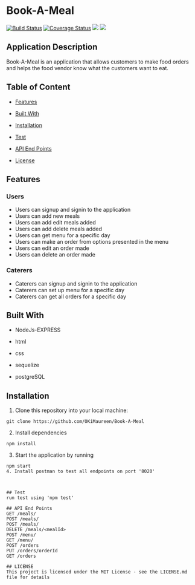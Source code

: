 # Book-A-Meal
[![Build Status](https://travis-ci.org/OKiMaureen/Book-A-Meal.svg?branch=ci-coverage)](https://travis-ci.org/OKiMaureen/Book-A-Meal) [![Coverage Status](https://coveralls.io/repos/github/OKiMaureen/Book-A-Meal/badge.svg?branch=ci-coverage)](https://coveralls.io/github/OKiMaureen/Book-A-Meal.svg?branch=ci-coverage) 
<a href="https://codeclimate.com/github/OKiMaureen/Book-A-Meal/maintainability"><img src="https://api.codeclimate.com/v1/badges/28db66ae72040322f0f5/maintainability" /></a>
<a href="https://codeclimate.com/github/OKiMaureen/Book-A-Meal/test_coverage"><img src="https://api.codeclimate.com/v1/badges/28db66ae72040322f0f5/test_coverage" /></a>


## Application Description
Book-A-Meal is an application that allows customers to make food orders and helps the food
vendor know what the customers want to eat.

 
## Table of Content

 * [Features](#features)
 
 * [Built With](#built-with)
 
 * [Installation](#installation)
 
 * [Test](#test)
 
 * [API End Points](#api-end-points)
 
 * [License](#lincense)

## Features

###  Users

* Users can signup and signin to the application<br/>
* Users can add new meals<br/>
* Users can add edit meals added<br/>
* Users can add delete meals added<br/>
* Users can get menu for a specific day<br/>
* Users can make an order from options presented in the menu<br/>
* Users can edit an order made<br/>
* Users can delete an order made<br/>

### Caterers
* Caterers can signup and signin to the application<br/>
* Caterers can set up menu for a specific day<br/>
* Caterers can get all orders for a specific day<br/>


## Built With

* NodeJs-EXPRESS

* html

* css

* sequelize

* postgreSQL

## Installation
1. Clone this repository into your local machine:
```
git clone https://github.com/OKiMaureen/Book-A-Meal
```
2. Install dependencies
```
npm install
```
3. Start the application by running
```
npm start
4. Install postman to test all endpoints on port '8020'



## Test
run test using 'npm test'

## API End Points
GET /meals/
POST /meals/
POST /meals/
DELETE /meals/<mealId>
POST /menu/ 
GET /menu/ 
POST /orders 
PUT /orders/orderId 
GET /orders 

## LICENSE
This project is licensed under the MIT License - see the LICENSE.md file for details

